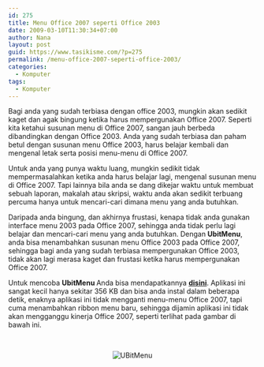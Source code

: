 ```yaml
---
id: 275
title: Menu Office 2007 seperti Office 2003
date: 2009-03-10T11:30:34+07:00
author: Nana
layout: post
guid: https://www.tasikisme.com/?p=275
permalink: /menu-office-2007-seperti-office-2003/
categories:
  - Komputer
tags:
  - Komputer
---
```

<div>
  Bagi anda yang sudah terbiasa dengan office 2003, mungkin akan sedikit kaget dan agak bingung ketika harus mempergunakan Office 2007. Seperti kita ketahui susunan menu di Office 2007, sangan jauh berbeda dibandingkan dengan Office 2003. Anda yang sudah terbiasa dan paham betul dengan susunan menu Office 2003, harus belajar kembali dan mengenal letak serta posisi menu-menu di Office 2007.</p> 
  
  <p>
    Untuk anda yang punya waktu luang, mungkin sedikit tidak mempermasalahkan ketika anda harus belajar lagi, mengenal susunan menu di Office 2007. Tapi lainnya bila anda se dang dikejar waktu untuk membuat sebuah laporan, makalah atau skripsi, waktu anda akan sedikit terbuang percuma hanya untuk mencari-cari dimana menu yang anda butuhkan.
  </p>
  
  <p>
    Daripada anda bingung, dan akhirnya frustasi, kenapa tidak anda gunakan interface menu 2003 pada Office 2007, sehingga anda tidak perlu lagi belajar dan mencari-cari menu yang anda butuhkan. Dengan <strong>UbitMenu</strong>, anda bisa menambahkan susunan menu Office 2003 pada Office 2007, sehingga bagi anda yang sudah terbiasa mempergunakan Office 2003, tidak akan lagi merasa kaget dan frustasi ketika harus mempergunakan Office 2007.
  </p>
  
  <p>
    Untuk mencoba <strong>UbitMenu </strong>Anda bisa mendapatkannya <strong><a href="https://www.ubit.ch/software/ubitmenu-languages/" target="_blank" title="UBitMenu" rel="nofollow noopener">disini</a></strong>. Aplikasi ini sangat kecil hanya sekitar 356 KB dan bisa anda instal dalam beberapa detik, enaknya aplikasi ini tidak mengganti menu-menu Office 2007, tapi cuma menambahkan ribbon menu baru, sehingga dijamin aplikasi ini tidak akan mengganggu kinerja Office 2007, seperti terlihat pada gambar di bawah ini.
  </p>
  
  <p>
     
  </p>
  
  <div style="text-align: center">
    <img src="images/stories/ubitmenu.gif" border="0" alt="UBitMenu" title="UBitMenu" />
  </div>
  
  <p>
     
  </p></p>
</div>